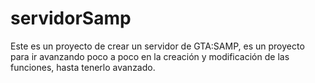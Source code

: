 # servidorSamp
Este es un proyecto de crear un servidor de GTA:SAMP, es un proyecto para ir avanzando poco a poco en la creación y modificación de las funciones, hasta tenerlo avanzado.
